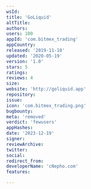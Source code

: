 ```yaml
---
wsId: 
title: 'GoLiquid'
altTitle: 
authors: 
users: 100
appId: 'com.bitmex_trading'
appCountry: 
released: '2019-11-18'
updated: '2020-05-19'
version: '1.0'
stars: 5
ratings: 
reviews: 4
size: 
website: 'http://goliquid.app'
repository: 
issue: 
icon: 'com.bitmex_trading.png'
bugbounty: 
meta: 'removed'
verdict: 'fewusers'
appHashes: 
date: '2023-12-19'
signer: 
reviewArchive: 
twitter: 
social: 
redirect_from: 
developerName: 'cNepho.com'
features: 

---
```


